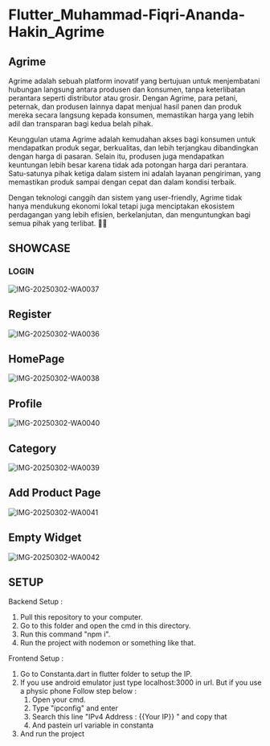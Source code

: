 # Flutter_Muhammad-Fiqri-Ananda-Hakin_Agrime

## Agrime
Agrime adalah sebuah platform inovatif yang bertujuan untuk menjembatani hubungan langsung antara produsen dan konsumen, tanpa keterlibatan perantara seperti distributor atau grosir. Dengan Agrime, para petani, peternak, dan produsen lainnya dapat menjual hasil panen dan produk mereka secara langsung kepada konsumen, memastikan harga yang lebih adil dan transparan bagi kedua belah pihak.

Keunggulan utama Agrime adalah kemudahan akses bagi konsumen untuk mendapatkan produk segar, berkualitas, dan lebih terjangkau dibandingkan dengan harga di pasaran. Selain itu, produsen juga mendapatkan keuntungan lebih besar karena tidak ada potongan harga dari perantara. Satu-satunya pihak ketiga dalam sistem ini adalah layanan pengiriman, yang memastikan produk sampai dengan cepat dan dalam kondisi terbaik.

Dengan teknologi canggih dan sistem yang user-friendly, Agrime tidak hanya mendukung ekonomi lokal tetapi juga menciptakan ekosistem perdagangan yang lebih efisien, berkelanjutan, dan menguntungkan bagi semua pihak yang terlibat. 🚀🌱

## SHOWCASE
### LOGIN
![IMG-20250302-WA0037](https://github.com/user-attachments/assets/6feb19b3-df0d-4f0f-9cad-31fe7ad97d82)
## Register
![IMG-20250302-WA0036](https://github.com/user-attachments/assets/8fa060e0-ae5c-46cc-9fde-730c7af7c426)
## HomePage
![IMG-20250302-WA0038](https://github.com/user-attachments/assets/63608d26-f966-40d0-89ff-0cda86bce916)
## Profile
![IMG-20250302-WA0040](https://github.com/user-attachments/assets/8b2e2df2-14e4-4292-b96f-39603386d793)
## Category
![IMG-20250302-WA0039](https://github.com/user-attachments/assets/fb15fd1b-ff4e-4425-9a5c-c0cb847d3dfc)
## Add Product Page
![IMG-20250302-WA0041](https://github.com/user-attachments/assets/1e261577-a07a-46ed-8ad2-e796ef021f56)
## Empty Widget
![IMG-20250302-WA0042](https://github.com/user-attachments/assets/4d4621a7-df24-482d-945f-485ad0ee7c96)


## SETUP
Backend Setup : 
1. Pull this repository to your computer.
2. Go to this folder and open the cmd in this directory.
3. Run this command "npm i".
4. Run the project with nodemon or something like that.

Frontend Setup : 
1. Go to Constanta.dart in flutter folder to setup the IP.
2. If you use android emulator just type localhost:3000 in url.
   But if you use a physic phone Follow step below :
     1. Open your cmd.
     2. Type "ipconfig" and enter
     3. Search this line "IPv4 Address : {{Your IP}} " and copy that
     4. And pastein url variable in constanta
3. And run the project

